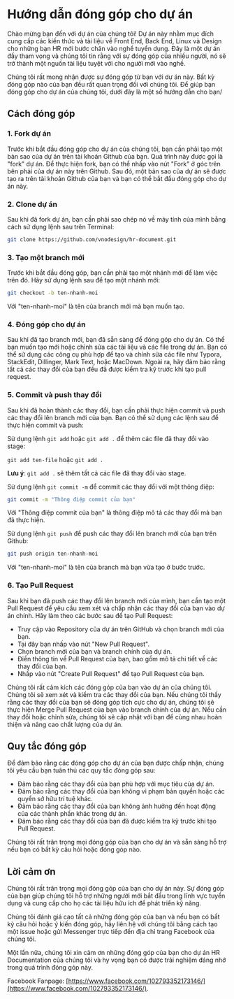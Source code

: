 # Hướng dẫn đóng góp cho dự án

Chào mừng bạn đến với dự án của chúng tôi! Dự án này nhằm mục đích cung cấp các kiến thức và tài liệu về Front End, Back End, Linux và Design cho những bạn HR mới bước chân vào nghề tuyển dụng. Đây là một dự án đầy tham vọng và chúng tôi tin rằng với sự đóng góp của nhiều người, nó sẽ trở thành một nguồn tài liệu tuyệt vời cho người mới vào nghề.

Chúng tôi rất mong nhận được sự đóng góp từ bạn với dự án này. Bất kỳ đóng góp nào của bạn đều rất quan trọng đối với chúng tôi. Để giúp bạn đóng góp cho dự án của chúng tôi, dưới đây là một số hướng dẫn cho bạn/

## Cách đóng góp

### 1. Fork dự án

Trước khi bắt đầu đóng góp cho dự án của chúng tôi, bạn cần phải tạo một bản sao của dự án trên tài khoản Github của bạn. Quá trình này được gọi là "fork" dự án. Để thực hiện fork, bạn có thể nhấp vào nút "Fork" ở góc trên bên phải của dự án này trên Github. Sau đó, một bản sao của dự án sẽ được tạo ra trên tài khoản Github của bạn và bạn có thể bắt đầu đóng góp cho dự án này.

### 2. Clone dự án

Sau khi đã fork dự án, bạn cần phải sao chép nó về máy tính của mình bằng cách sử dụng lệnh sau trên Terminal:

```bash
git clone https://github.com/vnodesign/hr-document.git
```

### 3. Tạo một branch mới

Trước khi bắt đầu đóng góp, bạn cần phải tạo một nhánh mới để làm việc trên đó. Hãy sử dụng lệnh sau để tạo một nhánh mới:

```bash
git checkout -b ten-nhanh-moi
```

Với "ten-nhanh-moi" là tên của branch mới mà bạn muốn tạo.

### 4. Đóng góp cho dự án

Sau khi đã tạo branch mới, bạn đã sẵn sàng để đóng góp cho dự án. Có thể bạn muốn tạo mới hoặc chỉnh sửa các tài liệu và các file trong dự án. Bạn có thể sử dụng các công cụ phù hợp để tạo và chỉnh sửa các file như Typora, StackEdit, Dillinger, Mark Text, hoặc MacDown. Ngoài ra, hãy đảm bảo rằng tất cả các thay đổi của bạn đều đã được kiểm tra kỹ trước khi tạo pull request.

### 5. Commit và push thay đổi

Sau khi đã hoàn thành các thay đổi, bạn cần phải thực hiện commit và push các thay đổi lên branch mới của bạn. Bạn có thể sử dụng các lệnh sau để thực hiện commit và push:

Sử dụng lệnh `git add` hoặc `git add .` để thêm các file đã thay đổi vào stage:

`git add ten-file` hoặc `git add .`

**Lưu ý**: `git add .` sẽ thêm tất cả các file đã thay đổi vào stage.

Sử dụng lệnh `git commit -m` để commit các thay đổi với một thông điệp:

```bash
git commit -m "Thông điệp commit của bạn"
```

Với "Thông điệp commit của bạn" là thông điệp mô tả các thay đổi mà bạn đã thực hiện.

Sử dụng lệnh `git push` để push các thay đổi lên branch mới của bạn trên Github:

```bash
git push origin ten-nhanh-moi
```

Với "ten-nhanh-moi" là tên của branch mà bạn vừa tạo ở bước trước.

### 6. Tạo Pull Request

Sau khi bạn đã push các thay đổi lên branch mới của mình, bạn cần tạo một Pull Request để yêu cầu xem xét và chấp nhận các thay đổi của bạn vào dự án chính. Hãy làm theo các bước sau để tạo Pull Request:

- Truy cập vào Repository của dự án trên GitHub và chọn branch mới của bạn.
- Tại đây bạn nhấp vào nút "New Pull Request".
- Chọn branch mới của bạn và branch chính của dự án.
- Điền thông tin về Pull Request của bạn, bao gồm mô tả chi tiết về các thay đổi của bạn.
- Nhấp vào nút "Create Pull Request" để tạo Pull Request của bạn.

Chúng tôi rất cảm kích các đóng góp của bạn vào dự án của chúng tôi. Chúng tôi sẽ xem xét và kiểm tra các thay đổi của bạn. Nếu chúng tôi thấy rằng các thay đổi của bạn sẽ đóng góp tích cực cho dự án, chúng tôi sẽ thực hiện Merge Pull Request của bạn vào branch chính của dự án. Nếu cần thay đổi hoặc chỉnh sửa, chúng tôi sẽ cập nhật với bạn để cùng nhau hoàn thiện và nâng cao chất lượng của dự án.

## Quy tắc đóng góp

Để đảm bảo rằng các đóng góp cho dự án của bạn được chấp nhận, chúng tôi yêu cầu bạn tuân thủ các quy tắc đóng góp sau:

- Đảm bảo rằng các thay đổi của bạn phù hợp với mục tiêu của dự án.
- Đảm bảo rằng các thay đổi của bạn không vi phạm bản quyền hoặc các quyền sở hữu trí tuệ khác.
- Đảm bảo rằng các thay đổi của bạn không ảnh hưởng đến hoạt động của các thành phần khác trong dự án.
- Đảm bảo rằng các thay đổi của bạn đã được kiểm tra kỹ trước khi tạo Pull Request.

Chúng tôi rất trân trọng mọi đóng góp của bạn cho dự án và sẵn sàng hỗ trợ nếu bạn có bất kỳ câu hỏi hoặc đóng góp nào.

## Lời cảm ơn

Chúng tôi rất trân trọng mọi đóng góp của bạn cho dự án này. Sự đóng góp của bạn giúp chúng tôi hỗ trợ những người mới bắt đầu trong lĩnh vực tuyển dụng và cung cấp cho họ các tài liệu hữu ích để phát triển kỹ năng.

Chúng tôi đánh giá cao tất cả những đóng góp của bạn và nếu bạn có bất kỳ câu hỏi hoặc ý kiến đóng góp, hãy liên hệ với chúng tôi bằng cách tạo một issue hoặc gửi Messenger trực tiếp đến địa chỉ trang Facebook của chúng tôi.

Một lần nữa, chúng tôi xin cảm ơn những đóng góp của bạn cho dự án HR Documentation của chúng tôi và hy vọng bạn có được trải nghiệm đáng nhớ trong quá trình đóng góp này.

Facebook Fanpage: [https://www.facebook.com/102793352173146/](https://www.facebook.com/102793352173146/).
